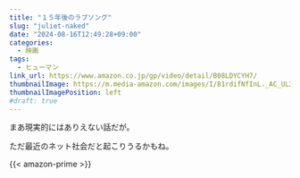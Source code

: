 ```yaml
---
title: "１５年後のラブソング"
slug: "juliet-naked"
date: "2024-08-16T12:49:28+09:00"
categories:
  - 映画
tags:
  - ヒューマン
link_url: https://www.amazon.co.jp/gp/video/detail/B08LDYCYH7/
thumbnailImage: https://m.media-amazon.com/images/I/81rdifNfInL._AC_UL320_.jpg
thumbnailImagePosition: left
#draft: true
---
```

まあ現実的にはありえない話だが。
<!--more-->
ただ最近のネット社会だと起こりうるかもね。

{{< amazon-prime >}}
